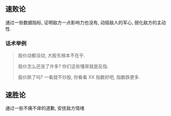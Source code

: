 ## 速败论

通过一些数据指标, 证明敌方一点影响力也没有, 动摇敌人的军心, 弱化敌方的主动性.

### 话术举例

> 股价动都没动, 大股东根本不在乎.
>
> 股价怎么还涨了许多? 你们这些懂哥就是反指.
> 
> 股价跌了吗? 一看就不炒股, 你看看 XX 指数好吧, 指数跌更多.

## 速胜论

通过一些不痛不痒的道歉, 安抚敌方情绪
